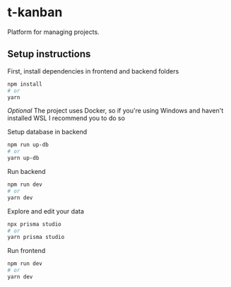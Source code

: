 # t-kanban

Platform for managing projects.

## Setup instructions
First, install dependencies in frontend and backend folders
```bash
npm install
# or
yarn
```

_Optional_ The project uses Docker, so if you're using Windows and haven't installed WSL I recommend you to do so

Setup database in backend
```bash
npm run up-db
# or
yarn up-db
```

Run backend
```bash
npm run dev
# or
yarn dev
```

Explore and edit your data
```bash
npx prisma studio
# or
yarn prisma studio
```

Run frontend
```bash
npm run dev
# or
yarn dev
```



